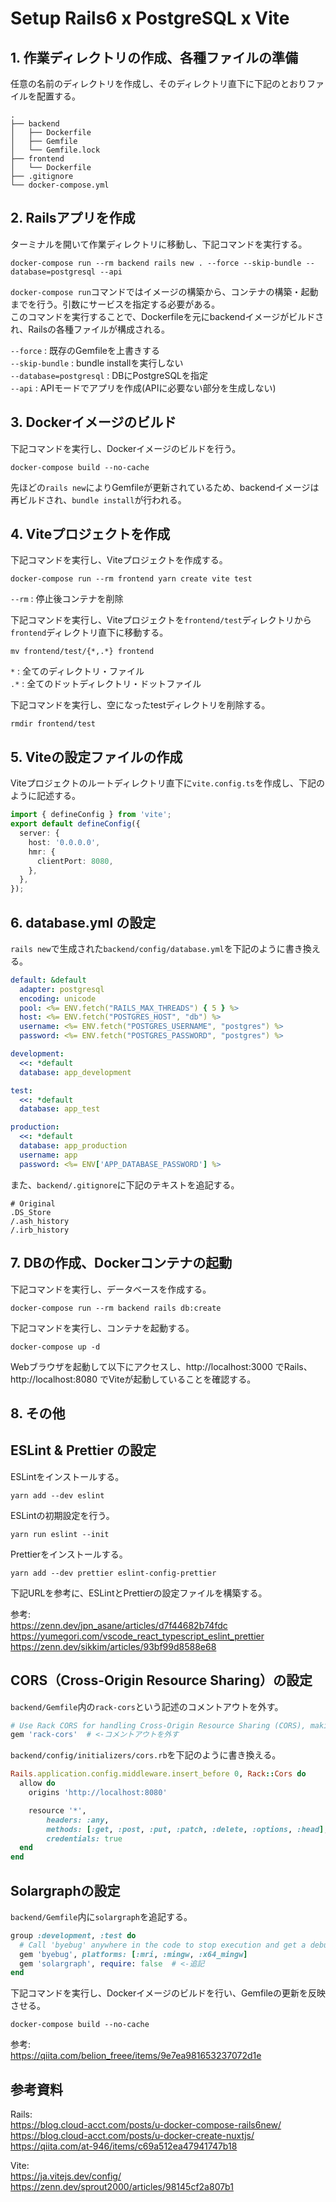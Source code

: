 # Setup Rails6 x PostgreSQL x Vite

## 1. 作業ディレクトリの作成、各種ファイルの準備

任意の名前のディレクトリを作成し、そのディレクトリ直下に下記のとおりファイルを配置する。
```
.
├── backend
│   ├── Dockerfile
│   ├── Gemfile
│   └── Gemfile.lock
├── frontend
│   └── Dockerfile
├── .gitignore
└── docker-compose.yml
```

## 2. Railsアプリを作成

ターミナルを開いて作業ディレクトリに移動し、下記コマンドを実行する。
```
docker-compose run --rm backend rails new . --force --skip-bundle --database=postgresql --api
```
`docker-compose run`コマンドではイメージの構築から、コンテナの構築・起動までを行う。引数にサービスを指定する必要がある。<br>
このコマンドを実行することで、Dockerfileを元にbackendイメージがビルドされ、Railsの各種ファイルが構成される。<br>

`--force` : 既存のGemfileを上書きする<br>
`--skip-bundle` : bundle installを実行しない<br>
`--database=postgresql` : DBにPostgreSQLを指定<br>
`--api` : APIモードでアプリを作成(APIに必要ない部分を生成しない)

## 3. Dockerイメージのビルド

下記コマンドを実行し、Dockerイメージのビルドを行う。
```
docker-compose build --no-cache
```
先ほどの`rails new`によりGemfileが更新されているため、backendイメージは再ビルドされ、`bundle install`が行われる。


## 4. Viteプロジェクトを作成

下記コマンドを実行し、Viteプロジェクトを作成する。
```
docker-compose run --rm frontend yarn create vite test
```
`--rm` : 停止後コンテナを削除<br>

下記コマンドを実行し、Viteプロジェクトを`frontend/test`ディレクトリから`frontend`ディレクトリ直下に移動する。
```
mv frontend/test/{*,.*} frontend
```
`*` : 全てのディレクトリ・ファイル<br>
`.*` : 全てのドットディレクトリ・ドットファイル

下記コマンドを実行し、空になったtestディレクトリを削除する。
```
rmdir frontend/test
```

## 5. Viteの設定ファイルの作成

Viteプロジェクトのルートディレクトリ直下に`vite.config.ts`を作成し、下記のように記述する。
```typescript
import { defineConfig } from 'vite';
export default defineConfig({
  server: {
    host: '0.0.0.0',
    hmr: {
      clientPort: 8080,
    },
  },
});
```

## 6. database.yml の設定

`rails new`で生成された`backend/config/database.yml`を下記のように書き換える。
```yml
default: &default
  adapter: postgresql
  encoding: unicode
  pool: <%= ENV.fetch("RAILS_MAX_THREADS") { 5 } %>
  host: <%= ENV.fetch("POSTGRES_HOST", "db") %>
  username: <%= ENV.fetch("POSTGRES_USERNAME", "postgres") %>
  password: <%= ENV.fetch("POSTGRES_PASSWORD", "postgres") %>

development:
  <<: *default
  database: app_development

test:
  <<: *default
  database: app_test

production:
  <<: *default
  database: app_production
  username: app
  password: <%= ENV['APP_DATABASE_PASSWORD'] %>
```

また、`backend/.gitignore`に下記のテキストを追記する。
```
# Original
.DS_Store
/.ash_history
/.irb_history
```

## 7. DBの作成、Dockerコンテナの起動

下記コマンドを実行し、データベースを作成する。
```
docker-compose run --rm backend rails db:create
```
下記コマンドを実行し、コンテナを起動する。
```
docker-compose up -d
```
Webブラウザを起動して以下にアクセスし、http://localhost:3000 でRails、http://localhost:8080 でViteが起動していることを確認する。

## 8. その他

## ESLint & Prettier の設定

ESLintをインストールする。
```
yarn add --dev eslint
```
ESLintの初期設定を行う。
```
yarn run eslint --init
```
Prettierをインストールする。
```
yarn add --dev prettier eslint-config-prettier
```

下記URLを参考に、ESLintとPrettierの設定ファイルを構築する。

参考:<br>
https://zenn.dev/jpn_asane/articles/d7f44682b74fdc<br>
https://yumegori.com/vscode_react_typescript_eslint_prettier<br>
https://zenn.dev/sikkim/articles/93bf99d8588e68<br>

## CORS（Cross-Origin Resource Sharing）の設定

`backend/Gemfile`内の`rack-cors`という記述のコメントアウトを外す。
```ruby
# Use Rack CORS for handling Cross-Origin Resource Sharing (CORS), making cross-origin AJAX possible
gem 'rack-cors'  # <-コメントアウトを外す
```

`backend/config/initializers/cors.rb`を下記のように書き換える。
```ruby
Rails.application.config.middleware.insert_before 0, Rack::Cors do
  allow do
    origins 'http://localhost:8080'

    resource '*',
        headers: :any,
        methods: [:get, :post, :put, :patch, :delete, :options, :head],
        credentials: true
  end
end
```

## Solargraphの設定

`backend/Gemfile`内に`solargraph`を追記する。
```ruby
group :development, :test do
  # Call 'byebug' anywhere in the code to stop execution and get a debugger console
  gem 'byebug', platforms: [:mri, :mingw, :x64_mingw]
  gem 'solargraph', require: false  # <-追記
end
```

下記コマンドを実行し、Dockerイメージのビルドを行い、Gemfileの更新を反映させる。
```
docker-compose build --no-cache
```

参考:<br>
https://qiita.com/belion_freee/items/9e7ea981653237072d1e<br>

## 参考資料

Rails:<br>
https://blog.cloud-acct.com/posts/u-docker-compose-rails6new/<br>
https://blog.cloud-acct.com/posts/u-docker-create-nuxtjs/<br>
https://qiita.com/at-946/items/c69a512ea47941747b18<br>

Vite:<br>
https://ja.vitejs.dev/config/<br>
https://zenn.dev/sprout2000/articles/98145cf2a807b1<br>
